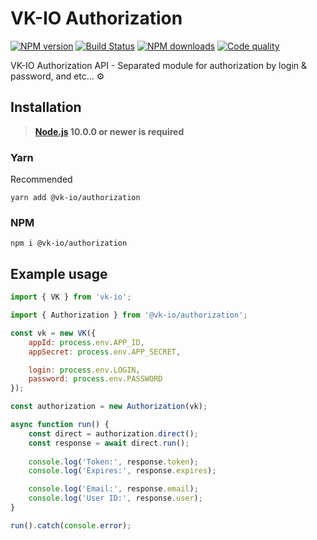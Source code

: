 # VK-IO Authorization
<a href="https://www.npmjs.com/package/@vk-io/authorization"><img src="https://img.shields.io/npm/v/@vk-io/authorization.svg?style=flat-square" alt="NPM version"></a>
<a href="https://travis-ci.org/negezor/vk-io"><img src="https://img.shields.io/travis/negezor/vk-io.svg?style=flat-square" alt="Build Status"></a>
<a href="https://www.npmjs.com/package/@vk-io/authorization"><img src="https://img.shields.io/npm/dt/@vk-io/authorization.svg?style=flat-square" alt="NPM downloads"></a>
<a href="https://www.codacy.com/app/negezor/vk-io"><img src="https://img.shields.io/codacy/grade/25ee36d46e6e498981a74f8b0653aacc.svg?style=flat-square" alt="Code quality"></a>

VK-IO Authorization API - Separated module for authorization by login & password, and etc... ⚙️

## Installation
> **[Node.js](https://nodejs.org/) 10.0.0 or newer is required**  

### Yarn
Recommended
```
yarn add @vk-io/authorization
```

### NPM
```
npm i @vk-io/authorization
```

## Example usage
```js
import { VK } from 'vk-io';

import { Authorization } from '@vk-io/authorization';

const vk = new VK({
	appId: process.env.APP_ID,
	appSecret: process.env.APP_SECRET,

	login: process.env.LOGIN,
	password: process.env.PASSWORD
});

const authorization = new Authorization(vk);

async function run() {
	const direct = authorization.direct();
	const response = await direct.run();
	
	console.log('Token:', response.token);
	console.log('Expires:', response.expires);

	console.log('Email:', response.email);
	console.log('User ID:', response.user);
}

run().catch(console.error);
```
